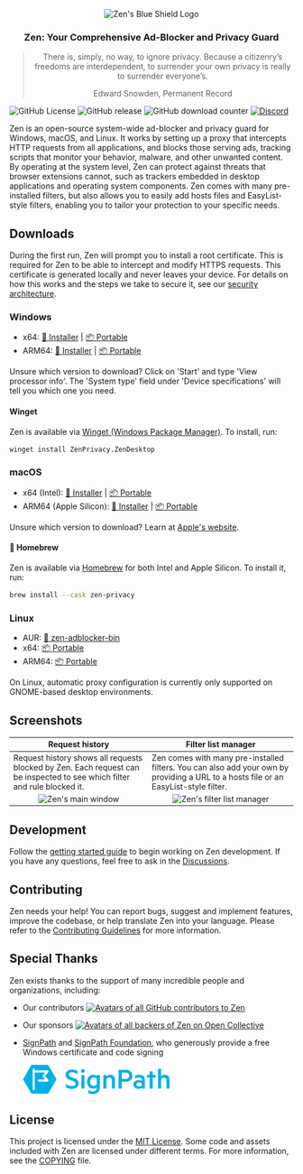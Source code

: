 <p align="center">
  <picture>
    <img src="https://github.com/ZenPrivacy/zen-desktop/blob/master/assets/appicon.png?raw=true" alt="Zen's Blue Shield Logo" width="150" />
  </picture>
</p>

<h3 align="center">
  Zen: Your Comprehensive Ad-Blocker and Privacy Guard
</h3>
<blockquote align="center">
There is, simply, no way, to ignore privacy. Because a citizenry’s freedoms are interdependent, to surrender your own privacy is really to surrender everyone’s.

Edward Snowden, Permanent Record

</blockquote>

![GitHub License](https://img.shields.io/github/license/ZenPrivacy/zen-desktop)
![GitHub release](https://img.shields.io/github/v/release/ZenPrivacy/zen-desktop)
![GitHub download counter](https://img.shields.io/github/downloads/ZenPrivacy/zen-desktop/total)
<a href="https://discord.gg/jSzEwby7JY">
<img alt="Discord" src="https://dcbadge.limes.pink/api/server/https://discord.gg/jSzEwby7JY?style=flat"/>
</a>

Zen is an open-source system-wide ad-blocker and privacy guard for Windows, macOS, and Linux. It works by setting up a proxy that intercepts HTTP requests from all applications, and blocks those serving ads, tracking scripts that monitor your behavior, malware, and other unwanted content. By operating at the system level, Zen can protect against threats that browser extensions cannot, such as trackers embedded in desktop applications and operating system components. Zen comes with many pre-installed filters, but also allows you to easily add hosts files and EasyList-style filters, enabling you to tailor your protection to your specific needs.

## Downloads

During the first run, Zen will prompt you to install a root certificate. This is required for Zen to be able to intercept and modify HTTPS requests. This certificate is generated locally and never leaves your device. For details on how this works and the steps we take to secure it, see our [security architecture](/docs/internal/security-architecture.md).

### Windows

- x64: [💾 Installer](https://github.com/ZenPrivacy/zen-desktop/releases/latest/download/Zen-amd64-installer.exe) | [📦 Portable](https://github.com/ZenPrivacy/zen-desktop/releases/latest/download/Zen_windows_amd64.zip)
- ARM64: [💾 Installer](https://github.com/ZenPrivacy/zen-desktop/releases/latest/download/Zen-arm64-installer.exe) | [📦 Portable](https://github.com/ZenPrivacy/zen-desktop/releases/latest/download/Zen_windows_arm64.zip)

Unsure which version to download? Click on 'Start' and type 'View processor info'. The 'System type' field under 'Device specifications' will tell you which one you need.

#### Winget

Zen is available via [Winget (Windows Package Manager)](https://github.com/microsoft/winget-pkgs/tree/master/manifests/z/ZenPrivacy). To install, run:

```bash
winget install ZenPrivacy.ZenDesktop
```

### macOS

- x64 (Intel): [💾 Installer](https://github.com/ZenPrivacy/zen-desktop/releases/latest/download/Zen-amd64.dmg) | [📦 Portable](https://github.com/ZenPrivacy/zen-desktop/releases/latest/download/Zen_darwin_amd64.tar.gz)
- ARM64 (Apple Silicon): [💾 Installer](https://github.com/ZenPrivacy/zen-desktop/releases/latest/download/Zen-arm64.dmg) | [📦 Portable](https://github.com/ZenPrivacy/zen-desktop/releases/latest/download/Zen_darwin_arm64.tar.gz)

Unsure which version to download? Learn at [Apple's website](https://support.apple.com/en-us/HT211814).

#### 🍺 Homebrew

Zen is available via [Homebrew](https://formulae.brew.sh/cask/zen-privacy) for both Intel and Apple Silicon. To install it, run:

```bash
brew install --cask zen-privacy
```

### Linux

- AUR: [👾 zen-adblocker-bin](https://aur.archlinux.org/packages/zen-adblocker-bin)
- x64: [📦 Portable](https://github.com/ZenPrivacy/zen-desktop/releases/latest/download/Zen_linux_amd64.tar.gz)
- ARM64: [📦 Portable](https://github.com/ZenPrivacy/zen-desktop/releases/latest/download/Zen_linux_arm64.tar.gz)

On Linux, automatic proxy configuration is currently only supported on GNOME-based desktop environments.

## Screenshots

<table>
  <thead>
    <tr>
        <th>Request history</th>
        <th>Filter list manager</th>
    </tr>
  </thead>
  <tbody>
    <tr>
      <td>
        Request history shows all requests blocked by Zen. Each request can be inspected to see which filter and rule blocked it.
      </td>
      <td>
        Zen comes with many pre-installed filters. You can also add your own by providing a URL to a hosts file or an EasyList-style filter.
      </td>
    </tr>
    <tr>
      <td align="center" valign="top"><img src="https://github.com/ZenPrivacy/zen-desktop/blob/master/assets/screenshots/main-window.png?raw=true" alt="Zen's main window"/></td>
      <td align="center" valign="top"><img src="https://github.com/ZenPrivacy/zen-desktop/blob/master/assets/screenshots/filter-lists.png?raw=true" alt="Zen's filter list manager"/></td>
    </tr>
  </tbody>
</table>

## Development

Follow the [getting started guide](docs/internal/index.md#getting-started) to begin working on Zen development. If you have any questions, feel free to ask in the [Discussions](https://github.com/ZenPrivacy/zen-desktop/discussions/categories/q-a).

## Contributing

Zen needs your help! You can report bugs, suggest and implement features, improve the codebase, or help translate Zen into your language. Please refer to the [Contributing Guidelines](CONTRIBUTING.md) for more information.

## Special Thanks

Zen exists thanks to the support of many incredible people and organizations, including:

- Our contributors
  <a href="https://github.com/ZenPrivacy/zen-desktop/graphs/contributors">
  <img src="https://opencollective.com/zen-privacy/contributors.svg?width=890&button=false" alt="Avatars of all GitHub contributors to Zen" />
  </a>

- Our sponsors
  <a href="https://opencollective.com/zen-privacy#backers" target="_blank" rel="noreferrer noopener">
  <img src="https://opencollective.com/zen-privacy/backers.svg?width=890&button=false" alt="Avatars of all backers of Zen on Open Collective" />
  </a>

- [SignPath](https://signpath.io) and [SignPath Foundation](https://signpath.org/), who generously provide a free Windows certificate and code signing

  <a href="https://signpath.io" target="_blank" rel="noreferrer noopener">
  <img src="./assets/signpath-logo.png" width="260" />
  </a>

## License

This project is licensed under the [MIT License](https://github.com/ZenPrivacy/zen-desktop/blob/master/LICENSE). Some code and assets included with Zen are licensed under different terms. For more information, see the [COPYING](https://github.com/ZenPrivacy/zen-desktop/blob/master/COPYING.md) file.
